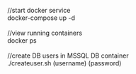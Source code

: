 //start docker service <br>
docker-compose up -d<br>
<br>
//view running containers<br>
docker ps<br>
<br>
//create DB users in MSSQL DB container<br>
./createuser.sh (username) (password)<br>

